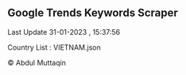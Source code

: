 

## Google Trends Keywords Scraper 
 
Last Update 31-01-2023 , 15:37:56

Country List :
VIETNAM.json



© Abdul Muttaqin 
